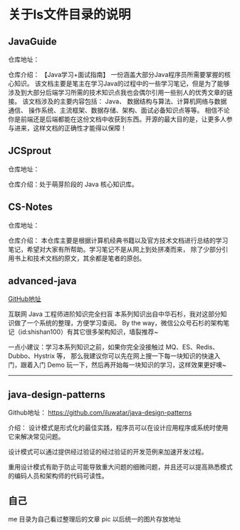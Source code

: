 # 关于ls文件目录的说明

## JavaGuide
仓库地址： [](https://github.com/Snailclimb/JavaGuide)
  
仓库介绍：
【Java学习+面试指南】 一份涵盖大部分Java程序员所需要掌握的核心知识。
该文档主要是笔主在学习Java的过程中的一些学习笔记，但是为了能够涉及到大部分后端学习所需的技术知识点我也会偶尔引用一些别人的优秀文章的链接。
 该文档涉及的主要内容包括： Java、 数据结构与算法、计算机网络与数据通信、 操作系统、主流框架、数据存储、架构、面试必备知识点等等。
 相信不论你是前端还是后端都能在这份文档中收获到东西。开源的最大目的是，让更多人参与进来，这样文档的正确性才能得以保障！
 
## JCSprout
 仓库地址：[](https://github.com/crossoverJie/JCSprout)
 
 仓库介绍：处于萌芽阶段的 Java 核心知识库。
 
 
## CS-Notes
仓库地址：[](https://github.com/CyC2018/CS-Notes)

仓库介绍：
本仓库主要是根据计算机经典书籍以及官方技术文档进行总结的学习笔记，希望对大家有所帮助。学习笔记不是从网上到处拼凑而来，
除了少部分引用书上和技术文档的原文，其余都是笔者的原创。

## advanced-java
[GitHub地址](https://github.com/doocs/advanced-java)

互联网 Java 工程师进阶知识完全扫盲
本系列知识出自中华石杉，我对这部分知识做了一个系统的整理，方便学习查阅。
By the way，微信公众号石杉的架构笔记（id:shishan100）有其它很多架构知识，墙裂推荐~

一点小建议：学习本系列知识之前，如果你完全没接触过 MQ、ES、Redis、Dubbo、Hystrix 等，
那么我建议你可以先在网上搜一下每一块知识的快速入门，跟着入门 Demo 玩一下，然后再开始每一块知识的学习，这样效果更好噢~

**********************************************************************************************************************

## java-design-patterns
Github地址：
https://github.com/iluwatar/java-design-patterns

介绍：
设计模式是形式化的最佳实践，程序员可以在设计应用程序或系统时使用它来解决常见问题。

设计模式可以通过提供经过验证的经过验证的开发范例来加速开发过程。

重用设计模式有助于防止可能导致重大问题的细微问题，并且还可以提高熟悉模式的编码人员和架构师的代码可读性。




## 自己

me 目录为自己看过整理后的文章
pic 以后统一的图片存放地址
